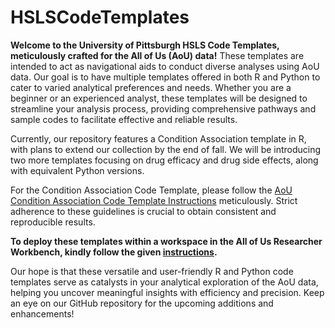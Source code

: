 # HSLSCodeTemplates

**Welcome to the University of Pittsburgh HSLS Code Templates, meticulously crafted for the All of Us (AoU) data!** These templates are intended to act as navigational aids to conduct diverse analyses using AoU data. Our goal is to have multiple templates offered in both R and Python to cater to varied analytical preferences and needs. Whether you are a beginner or an experienced analyst, these templates will be designed to streamline your analysis process, providing comprehensive pathways and sample codes to facilitate effective and reliable results.

Currently, our repository features a Condition Association template in R, with plans to extend our collection by the end of fall. We will be introducing two more templates focusing on drug efficacy and drug side effects, along with equivalent Python versions.

For the Condition Association Code Template, please follow the [AoU Condition Association Code Template Instructions](https://drive.google.com/file/d/1gjwjX3Vq6GVTUkpQM_4PanhTBQScL8Fp/view?usp=sharing) meticulously. Strict adherence to these guidelines is crucial to obtain consistent and reproducible results.

**To deploy these templates within a workspace in the All of Us Researcher Workbench, kindly follow the given [instructions](https://support.researchallofus.org/hc/en-us/articles/360042684051-Are-external-coding-files-able-to-be-imported-for-analysis-).**

Our hope is that these versatile and user-friendly R and Python code templates serve as catalysts in your analytical exploration of the AoU data, helping you uncover meaningful insights with efficiency and precision. Keep an eye on our GitHub repository for the upcoming additions and enhancements!

